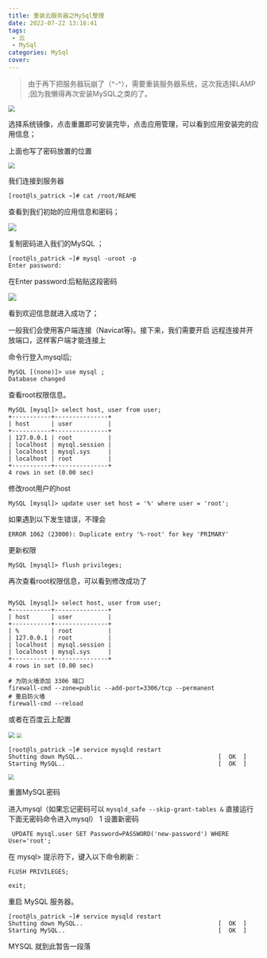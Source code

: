 ```yaml
---
title: 重装云服务器之MySql整理
date: 2022-07-22 13:16:41
tags: 
 - 云
 - MySql
categories: MySql
cover: 
---
```


> 由于再下把服务器玩崩了（^-^），需要重装服务器系统，这次我选择LAMP ;因为我懒得再次安装MySQL之类的了。



<img src="http://rebp38war.bkt.clouddn.com/img/20220722142934.png" style="zoom:80%;" />



选择系统镜像，点击重置即可安装完毕，点击应用管理，可以看到应用安装完的应用信息；

上面也写了密码放置的位置

<img src="http://rebp38war.bkt.clouddn.com/img/20220722142216.png" style="zoom:80%;" />

我们连接到服务器 

~~~shell
[root@ls_patrick ~]# cat /root/REAME
~~~

查看到我们初始的应用信息和密码；



![](http://rebp38war.bkt.clouddn.com/img/20220722143415.png)

复制密码进入我们的MySQL ；

~~~shell
[root@ls_patrick ~]# mysql -uroot -p
Enter password:
~~~

在Enter password:后粘贴这段密码

![](http://rebp38war.bkt.clouddn.com/img/20220722143711.png)

看到欢迎信息就进入成功了；

一般我们会使用客户端连接（Navicat等)。接下来，我们需要开启 远程连接并开放端口，这样客户端才能连接上

命令行登入mysql后;

~~~shell
MySQL [(none)]> use mysql ;
Database changed

~~~

查看root权限信息。
~~~
MySQL [mysql]> select host, user from user;
+-----------+---------------+
| host      | user          |
+-----------+---------------+
| 127.0.0.1 | root          |
| localhost | mysql.session |
| localhost | mysql.sys     |
| localhost | root          |
+-----------+---------------+
4 rows in set (0.00 sec)

~~~

修改root用户的host

```shell
MySQL [mysql]> update user set host = '%' where user = 'root';
```
如果遇到以下发生错误，不理会
```
ERROR 1062 (23000): Duplicate entry '%-root' for key 'PRIMARY'
```
更新权限
```
MySQL [mysql]> flush privileges;
```

再次查看root权限信息，可以看到修改成功了
```

MySQL [mysql]> select host, user from user;
+-----------+---------------+
| host      | user          |
+-----------+---------------+
| %         | root          |
| 127.0.0.1 | root          |
| localhost | mysql.session |
| localhost | mysql.sys     |
+-----------+---------------+
4 rows in set (0.00 sec)

```

```shell
# 为防火墙添加 3306 端口
firewall-cmd --zone=public --add-port=3306/tcp --permanent
# 重启防火墙
firewall-cmd --reload
```

或者在百度云上配置

<img src="http://rebp38war.bkt.clouddn.com/img/20220722144447.png" style="zoom:80%;" />

<img src="http://rebp38war.bkt.clouddn.com/img/20220722144513.png" style="zoom:67%;" />

~~~shell
[root@ls_patrick ~]# service mysqld restart
Shutting down MySQL..                                      [  OK  ]
Starting MySQL..                                           [  OK  ]
~~~



<img src="http://rebp38war.bkt.clouddn.com/img/20220722144304.png" style="zoom:67%;" />

重置MySQL密码

进入mysql（如果忘记密码可以 `mysqld_safe --skip-grant-tables &` 直接运行下面无密码命令进入mysql）
1
设置新密码

~~~shell
 UPDATE mysql.user SET Password=PASSWORD('new-password') WHERE User='root';
~~~


在 mysql> 提示符下，键入以下命令刷新：

~~~shell
FLUSH PRIVILEGES;

exit;
~~~


重启 MySQL 服务器。

```shell
[root@ls_patrick ~]# service mysqld restart
Shutting down MySQL..                                      [  OK  ]
Starting MySQL..                                           [  OK  ]
```



MYSQL 就到此暂告一段落

